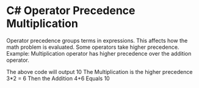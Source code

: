 # C# Operator Precedence Multiplication

Operator precedence groups terms in expressions. This affects how the math problem is evaluated. Some operators take higher precedence. Example: Multiplication operator has higher precedence over the addition operator.

The above code will output 10
The Multiplication is the higher precedence 3*2 = 6
Then the Addition 4+6
Equals 10
